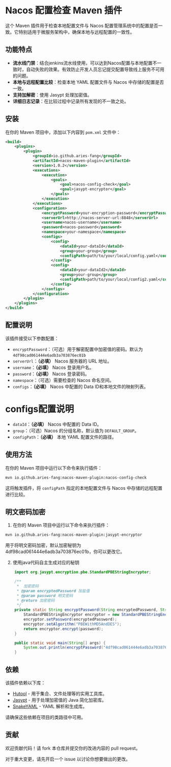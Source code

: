 # Nacos 配置检查 Maven 插件

这个 Maven 插件用于检查本地配置文件与 Nacos 配置管理系统中的配置是否一致。它特别适用于微服务架构中，确保本地与远程配置的一致性。

## 功能特点

- **流水线门禁**：结合jenkins流水线使用，可以达到Nacos配置与本地配置不一致时，自动失败的效果。有效防止开发人员忘记提交配置导致线上服务不可用的问题。
- **本地与远程配置比较**：检查本地 YAML 配置文件与 Nacos 中存储的配置是否一致。
- **支持加解密**：使用 Jasypt 处理加密值。
- **详细日志记录**：在比较过程中记录所有发现的不一致之处。

## 安装

在你的 Maven 项目中，添加以下内容到 `pom.xml` 文件中：

```xml
<build>
    <plugins>
        <plugin>
            <groupId>io.github.aries-fang</groupId>
            <artifactId>nacos-maven-plugin</artifactId>
            <version>1.0.2</version>
            <executions>
                <execution>
                    <goals>
                        <goal>nacos-config-check</goal>
                        <goal>jasypt-encryptor</goal>
                    </goals>
                </execution>
            </executions>
            <configuration>
                <encryptPassword>your-encryption-password</encryptPassword>
                <serverUrl>http://nacos-server-url:8848</serverUrl>
                <username>nacos-username</username>
                <password>nacos-password</password>
                <namespace>your-namespace</namespace>
                <configs>
                    <config>
                        <dataId>your-dataId</dataId>
                        <group>your-group</group>
                        <configPath>path/to/your/local/config.yaml</configPath>
                    </config>
                    <config>
                        <dataId>your-dataId2</dataId>
                        <group>your-group</group>
                        <configPath>path/to/your/local/config2.yaml</configPath>
                    </config>
                </configs>
            </configuration>
        </plugin>
    </plugins>
</build>
```

## 配置说明

该插件接受以下参数配置：

- `encryptPassword`：（可选）用于解密配置中加密值的密码。默认为 `4df98cad061444e6adb3a703876ec01b`
- `serverUrl`：**（必填）** Nacos 服务器的 URL 地址。
- `username`：**（必填）** Nacos 登录用户名。
- `password`：**（必填）** Nacos 登录密码。
- `namespace`：（可选）需要检查的 Nacos 命名空间。
- `configs`：**（必填）** Nacos 中配置的 Data ID和本地文件的映射列表。

# configs配置说明
- `dataId`：**（必填）** Nacos 中配置的 Data ID。
- `group`：（可选）Nacos 的分组名称，默认值为 `DEFAULT_GROUP`。
- `configPath`：**（必填）** 本地 YAML 配置文件的路径。

## 使用方法

在你的 Maven 项目中运行以下命令来执行插件：

```bash
mvn io.github.aries-fang:nacos-maven-plugin:nacos-config-check
```

这将触发插件，将 `configPath` 指定的本地配置文件与 Nacos 中存储的远程配置进行比较。

## 明文密码加密

1. 在你的 Maven 项目中运行以下命令来执行插件：
```bash
mvn io.github.aries-fang:nacos-maven-plugin:jasypt-encryptor
```
用于将明文密码加密，默认加密秘钥为4df98cad061444e6adb3a703876ec01b，你可以更改它。


2. 使用java代码自主生成对应的秘钥

```java
    import org.jasypt.encryption.pbe.StandardPBEStringEncryptor;

    /**
     *  加密密码
     * @param encryptedPassword 加盐值
     * @param password 明文密码
     * @return 加密密码
     */
    private static String encryptPassword(String encryptedPassword, String password) {
        StandardPBEStringEncryptor encryptor = new StandardPBEStringEncryptor();
        encryptor.setPassword(encryptedPassword);
        encryptor.setAlgorithm("PBEWithMD5AndDES");
        return encryptor.encrypt(password);
    }

    public static void main(String[] args) {
        System.out.println(encryptPassword("4df98cad061444e6adb3a703876ec01b", "123456"));
    }
```

## 依赖

该插件依赖以下库：

- [Hutool](https://hutool.cn/) - 用于集合、文件处理等的实用工具库。
- [Jasypt](https://www.jasypt.org/) - 用于处理加密值的 Java 简化加密库。
- [SnakeYAML](https://bitbucket.org/snakeyaml/snakeyaml) - YAML 解析和生成库。

请确保这些依赖在项目的类路径中可用。

## 贡献

欢迎贡献代码！请 fork 本仓库并提交你的改进内容的 pull request。

对于重大变更，请先开启一个 issue 以讨论你想要做出的更改。